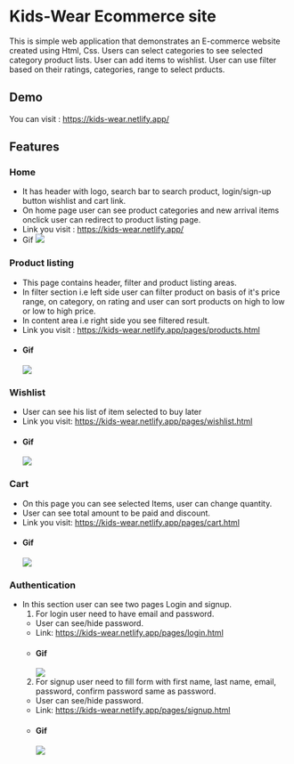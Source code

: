 # Kids-Wear Ecommerce site

This is simple web application that demonstrates an E-commerce website created using Html, Css. Users can select categories to see selected category product lists. User can add items to wishlist. User can use filter based on their ratings, categories, range to select prducts.

## Demo

You can visit : https://kids-wear.netlify.app/

## Features

### Home

- It has header with logo, search bar to search product, login/sign-up button wishlist and cart link.
- On home page user can see product categories and new arrival items onclick user can redirect to product listing page.
- Link you visit : https://kids-wear.netlify.app/
- Gif
  ![](https://kids-wear.netlify.app/gif/home.gif)

### Product listing

- This page contains header, filter and product listing areas.
- In filter section i.e left side user can filter product on basis of it's price range, on category, on rating and user can sort products on high to low or low to high price.
- In content area i.e right side you see filtered result.
- Link you visit : https://kids-wear.netlify.app/pages/products.html
- #### Gif
  ![](https://kids-wear.netlify.app/gif/products-list.gif)

### Wishlist

- User can see his list of item selected to buy later
- Link you visit: https://kids-wear.netlify.app/pages/wishlist.html
- #### Gif
  ![](https://kids-wear.netlify.app/gif/wishlist.gif)

### Cart

- On this page you can see selected Items, user can change quantity.
- User can see total amount to be paid and discount.
- Link you visit: https://kids-wear.netlify.app/pages/cart.html
- #### Gif
  ![](https://kids-wear.netlify.app/gif/cart.gif)

### Authentication

- In this section user can see two pages Login and signup.
  1. For login user need to have email and password.
  - User can see/hide password.
  - Link: https://kids-wear.netlify.app/pages/login.html
  - #### Gif
    ![](https://kids-wear.netlify.app/gif/login.gif)
  2. For signup user need to fill form with first name, last name, email, password, confirm password same as password.
  - User can see/hide password.
  - Link: https://kids-wear.netlify.app/pages/signup.html
  - #### Gif
    ![](https://kids-wear.netlify.app/gif/signup.gif)
